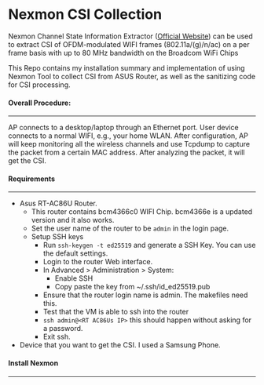 # **Nexmon CSI Collection**

Nexmon Channel State Information Extractor ([Official Website](https://github.com/seemoo-lab/nexmon_csi)) can be used to extract CSI of OFDM-modulated WIFI frames (802.11a/(g)/n/ac) on a per frame basis with up to 80 MHz bandwidth on the Broadcom WiFi Chips

This Repo contains my installation summary and implementation of using Nexmon Tool to collect CSI from ASUS Router, as well as the sanitizing code for CSI processing.

#### Overall Procedure:

***

AP connects to a desktop/laptop through an Ethernet port. User device connects to a normal WIFI, e.g., your home WLAN. After configuration, AP will keep monitoring all the wireless channels and use Tcpdump to capture the packet from a certain MAC address. After analyzing the packet, it will get the CSI.

#### Requirements

***

- Asus RT-AC86U Router. 
  - This router contains bcm4366c0 WIFI Chip. bcm4366e is a updated version and it also works.
  - Set the user name of the router to be `admin` in the login page.
  - Setup SSH keys
    - Run `ssh-keygen -t ed25519` and generate a SSH Key. You can use the default settings.
    - Login to the router Web interface.
    - In Advanced > Administration > System:
      - Enable SSH
      - Copy paste the key from ~/.ssh/id_ed25519.pub
    - Ensure that the router login name is admin. The makefiles need this.
    - Test that the VM is able to ssh into the router
    - `ssh admin@<RT AC86Us IP>` this should happen without asking for a password.
    - Exit ssh. 
- Device that you want to get the CSI. I used a Samsung Phone.

#### Install Nexmon

***



